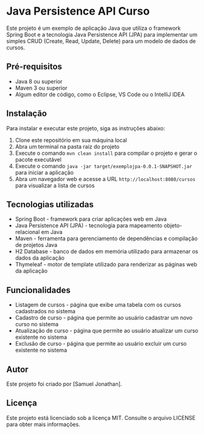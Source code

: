 
<h1>Java Persistence API Curso</h1>

<p>Este projeto é um exemplo de aplicação Java que utiliza o framework Spring Boot e a tecnologia Java Persistence API (JPA) para implementar um simples CRUD (Create, Read, Update, Delete) para um modelo de dados de cursos.</p>

<h2>Pré-requisitos</h2>

<ul>
	<li>Java 8 ou superior</li>
	<li>Maven 3 ou superior</li>
	<li>Algum editor de código, como o Eclipse, VS Code ou o IntelliJ IDEA</li>
</ul>

<h2>Instalação</h2>

<p>Para instalar e executar este projeto, siga as instruções abaixo:</p>

<ol>
	<li>Clone este repositório em sua máquina local</li>
	<li>Abra um terminal na pasta raiz do projeto</li>
	<li>Execute o comando <code>mvn clean install</code> para compilar o projeto e gerar o pacote executável</li>
	<li>Execute o comando <code>java -jar target/exemplojpa-0.0.1-SNAPSHOT.jar</code> para iniciar a aplicação</li>
	<li>Abra um navegador web e acesse a URL <code>http://localhost:8080/cursos</code> para visualizar a lista de cursos</li>
</ol>

<h2>Tecnologias utilizadas</h2>

<ul>
	<li>Spring Boot - framework para criar aplicações web em Java</li>
	<li>Java Persistence API (JPA) - tecnologia para mapeamento objeto-relacional em Java</li>
	<li>Maven - ferramenta para gerenciamento de dependências e compilação de projetos Java</li>
	<li>H2 Database - banco de dados em memória utilizado para armazenar os dados da aplicação</li>
	<li>Thymeleaf - motor de template utilizado para renderizar as páginas web da aplicação</li>
</ul>

<h2>Funcionalidades</h2>

<ul>
	<li>Listagem de cursos - página que exibe uma tabela com os cursos cadastrados no sistema</li>
	<li>Cadastro de curso - página que permite ao usuário cadastrar um novo curso no sistema</li>
	<li>Atualização de curso - página que permite ao usuário atualizar um curso existente no sistema</li>
	<li>Exclusão de curso - página que permite ao usuário excluir um curso existente no sistema</li>
</ul>

<h2>Autor</h2>

<p>Este projeto foi criado por [Samuel Jonathan].</p>

<h2>Licença</h2>

<p>Este projeto está licenciado sob a licença MIT. Consulte o arquivo LICENSE para obter mais informações.</p>

